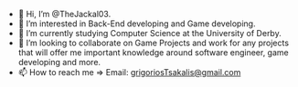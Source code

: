 - 👋 Hi, I’m @TheJackal03.
- 👀 I’m interested in Back-End developing and Game developing.
- 🌱 I’m currently studying Computer Science at the University of Derby.
- 💞️ I’m looking to collaborate on Game Projects and work for any projects that will offer me important knowledge around software engineer, game developing and more.
- 📫 How to reach me => Email: grigoriosTsakalis@gmail.com
